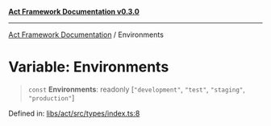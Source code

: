 [**Act Framework Documentation v0.3.0**](../README.md)

***

[Act Framework Documentation](../globals.md) / Environments

# Variable: Environments

> `const` **Environments**: readonly \[`"development"`, `"test"`, `"staging"`, `"production"`\]

Defined in: [libs/act/src/types/index.ts:8](https://github.com/Rotorsoft/act-root/blob/ecf1ab2f895c5bdf2d70db49738046df56c78030/libs/act/src/types/index.ts#L8)
